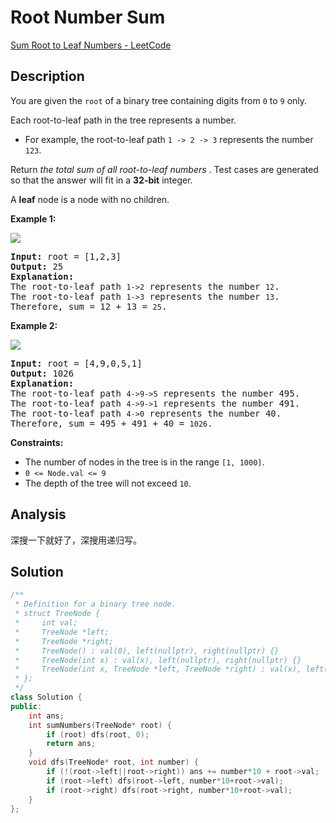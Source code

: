 # Root Number Sum

[Sum Root to Leaf Numbers - LeetCode](https://leetcode.com/problems/sum-root-to-leaf-numbers/)

## Description

You are given the `root` of a binary tree containing digits from `0` to `9` only.

Each root-to-leaf path in the tree represents a number.

* For example, the root-to-leaf path `1 -> 2 -> 3` represents the number `123`.

Return  *the total sum of all root-to-leaf numbers* . Test cases are generated so that the answer will fit in a **32-bit** integer.

A **leaf** node is a node with no children.

**Example 1:**

![](https://assets.leetcode.com/uploads/2021/02/19/num1tree.jpg)

<pre><strong>Input:</strong> root = [1,2,3]
<strong>Output:</strong> 25
<strong>Explanation:</strong>
The root-to-leaf path <code>1->2</code> represents the number <code>12</code>.
The root-to-leaf path <code>1->3</code> represents the number <code>13</code>.
Therefore, sum = 12 + 13 = <code>25</code>.
</pre>

**Example 2:**

![](https://assets.leetcode.com/uploads/2021/02/19/num2tree.jpg)

<pre><strong>Input:</strong> root = [4,9,0,5,1]
<strong>Output:</strong> 1026
<strong>Explanation:</strong>
The root-to-leaf path <code>4->9->5</code> represents the number 495.
The root-to-leaf path <code>4->9->1</code> represents the number 491.
The root-to-leaf path <code>4->0</code> represents the number 40.
Therefore, sum = 495 + 491 + 40 = <code>1026</code>.
</pre>

**Constraints:**

* The number of nodes in the tree is in the range `[1, 1000]`.
* `0 <= Node.val <= 9`
* The depth of the tree will not exceed `10`.

## Analysis

深搜一下就好了，深搜用递归写。

## Solution

```c++
/**
 * Definition for a binary tree node.
 * struct TreeNode {
 *     int val;
 *     TreeNode *left;
 *     TreeNode *right;
 *     TreeNode() : val(0), left(nullptr), right(nullptr) {}
 *     TreeNode(int x) : val(x), left(nullptr), right(nullptr) {}
 *     TreeNode(int x, TreeNode *left, TreeNode *right) : val(x), left(left), right(right) {}
 * };
 */
class Solution {
public:
    int ans;
    int sumNumbers(TreeNode* root) {
        if (root) dfs(root, 0);
        return ans;
    }
    void dfs(TreeNode* root, int number) {
        if (!(root->left||root->right)) ans += number*10 + root->val;
        if (root->left) dfs(root->left, number*10+root->val);
        if (root->right) dfs(root->right, number*10+root->val);
    }
};
```
